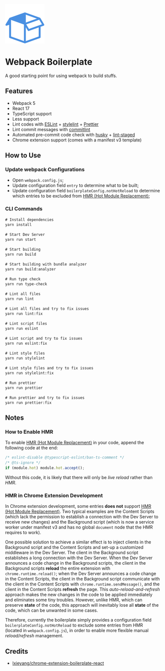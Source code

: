 <img src="public/icon.png" width="128px" />

# Webpack Boilerplate

A good starting point for using webpack to build stuffs.

## Features

- Webpack 5
- React 17
- TypeScript support
- Less support
- Lint codes with [ESLint](https://www.npmjs.com/package/eslint) + [stylelint](https://www.npmjs.com/package/stylelint) + [Prettier](https://www.npmjs.com/package/prettier)
- Lint commit messages with [commitlint](https://www.npmjs.com/package/@commitlint/cli)
- Automated pre-commit code check with [husky](https://www.npmjs.com/package/husky) + [lint-staged](https://www.npmjs.com/package/lint-staged)
- Chrome extension support (comes with a manifest v3 template)

## How to Use

### Update webpack Configurations

- Open `webpack.config.js`;
- Update configuration field `entry` to determine what to be built;
- Update configuration field `boilerplateConfig.notHotReload` to determine which entries to be excluded from [HMR (Hot Module Replacement)](https://webpack.js.org/concepts/hot-module-replacement/);

### CLI Commands

```shell
# Install dependencies
yarn install

# Start Dev Server
yarn run start

# Start building
yarn run build

# Start building with bundle analyzer
yarn run build:analyzer

# Run type check
yarn run type-check

# Lint all files
yarn run lint

# Lint all files and try to fix issues
yarn run lint:fix

# Lint script files
yarn run eslint

# Lint script and try to fix issues
yarn run eslint:fix

# Lint style files
yarn run stylelint

# Lint style files and try to fix issues
yarn run stylelint:fix

# Run prettier
yarn run prettier

# Run prettier and try to fix issues
yarn run prettier:fix
```

## Notes

### How to Enable HMR

To enable [HMR (Hot Module Replacement)](https://webpack.js.org/concepts/hot-module-replacement/) in your code, append the following code at the end:

```typescript
/* eslint-disable @typescript-eslint/ban-ts-comment */
/* @ts-ignore */
if (module.hot) module.hot.accept();
```

Without this code, it is likely that there will only be *live reload* rather than *HMR*.

### HMR in Chrome Extension Development

In Chrome extension development, some entries **does not** support [HMR (Hot Module Replacement)](https://webpack.js.org/concepts/hot-module-replacement/). Two typical examples are the Content Scripts (which lack the permission to establish a connection with the Dev Server to receive new changes) and the Background script (which is now a service worker under manifest v3 and has no global `document` node that the HMR requires to work).

One possible solution to achieve a similar effect is to inject clients in the Background script and the Content Scripts and set-up a customized middleware in the Dev Server. The client in the Background script establishes a long connection with the Dev Server. When the Dev Server announces a code change in the Background scripts, the client in the Background scripts **reload** the entire extension with `chrome.runtime.reload()`; when the Dev Server announces a code change in the Content Scripts, the client in the Background script communicate with the client in the Content Scripts with `chrome.runtime.sendMessage()`, and the client in the Content Scripts **refresh** the page. This *auto-reload-and-refresh* approach makes the new changes in the code to be applied immediately and eliminates some tiny troubles. However, unlike HMR, which can preserve **state** of the code, this approach will inevitably lose all **state** of the code, which can be unwanted in some cases.

Therefore, currently the boilerplate simply provides a configuration field `boilerplateConfig.notHotReload` to exclude some entries from HMR (located in `webpack.config.js`), in order to enable more flexible manual *reload/refresh* management.

## Credits

- [lxieyang/chrome-extension-boilerplate-react](https://github.com/lxieyang/chrome-extension-boilerplate-react)
